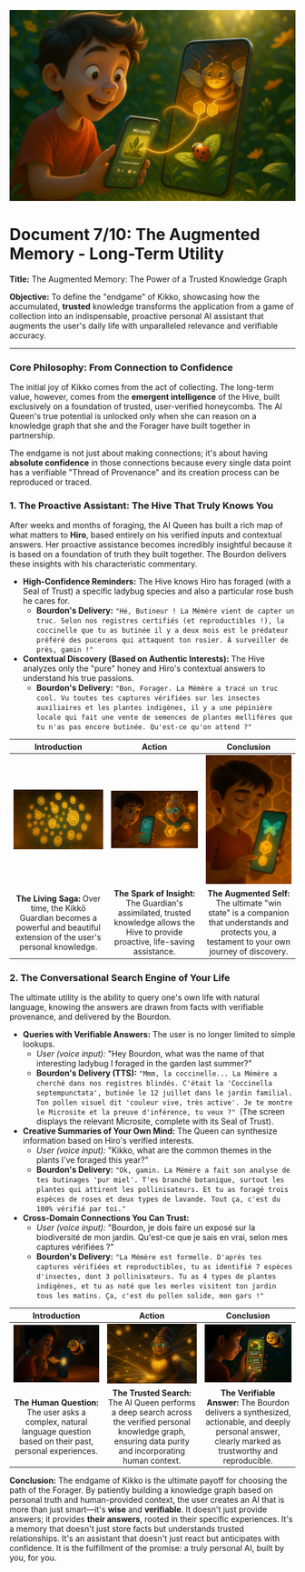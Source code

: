 <p align="center">
  <img src="illustrations/doc07_banner.png" alt="A wide, cinematic banner image for a long-term utility document, rendered in a 3D animation movie style. The scene depicts 10-year-old boy Hiro (red t-shirt) in his lush garden, looking at his smartphone with a 'Eureka!' expression. On the phone screen, a 'Microsite' for a specific plant is displayed. From this Microsite, a glowing thread of light extends out into the real world, connecting to a ladybug sitting on that exact plant, which Hiro hadn't noticed before. Inside the Hive, visible through the screen's transparency, the AI Queen is shown connecting two honeycomb cells (one for the plant, one for the ladybug), her eyes glowing with intelligence. The image captures the moment the Hive provides a proactive, insightful connection based on Hiro's past foraging.">
</p>

# Document 7/10: The Augmented Memory - Long-Term Utility

**Title:** The Augmented Memory: The Power of a Trusted Knowledge Graph

**Objective:** To define the "endgame" of Kikko, showcasing how the accumulated, **trusted** knowledge transforms the application from a game of collection into an indispensable, proactive personal AI assistant that augments the user's daily life with unparalleled relevance and verifiable accuracy.

---

### **Core Philosophy: From Connection to Confidence**

The initial joy of Kikko comes from the act of collecting. The long-term value, however, comes from the **emergent intelligence** of the Hive, built exclusively on a foundation of trusted, user-verified honeycombs. The AI Queen's true potential is unlocked only when she can reason on a knowledge graph that she and the Forager have built together in partnership.

The endgame is not just about making connections; it's about having **absolute confidence** in those connections because every single data point has a verifiable "Thread of Provenance" and its creation process can be reproduced or traced.

### **1. The Proactive Assistant: The Hive That Truly Knows You**

After weeks and months of foraging, the AI Queen has built a rich map of what matters to **Hiro**, based entirely on his verified inputs and contextual answers. Her proactive assistance becomes incredibly insightful because it is based on a foundation of truth they built together. The Bourdon delivers these insights with his characteristic commentary.

*   **High-Confidence Reminders:** The Hive knows Hiro has foraged (with a Seal of Trust) a specific ladybug species and also a particular rose bush he cares for.
    *   **Bourdon's Delivery:** `"Hé, Butineur ! La Mémère vient de capter un truc. Selon nos registres certifiés (et reproductibles !), la coccinelle que tu as butinée il y a deux mois est le prédateur préféré des pucerons qui attaquent ton rosier. À surveiller de près, gamin !"`
*   **Contextual Discovery (Based on Authentic Interests):** The Hive analyzes only the "pure" honey and Hiro's contextual answers to understand his true passions.
    *   **Bourdon's Delivery:** `"Bon, Forager. La Mémère a tracé un truc cool. Vu toutes tes captures vérifiées sur les insectes auxiliaires et les plantes indigènes, il y a une pépinière locale qui fait une vente de semences de plantes mellifères que tu n'as pas encore butinée. Qu'est-ce qu'on attend ?"`

| Introduction | Action | Conclusion |
| :---: | :---: | :---: |
| <img src="illustrations/s4_intro.png" alt="Cinematic 3D render, animation movie style. A magnificent, fully grown Kikkō Guardian is shown, its shell a complex, glowing mosaic of hexagonal patterns representing hundreds of forged memories. It radiates wisdom and power."> | <img src="illustrations/s4_action.png" alt="Cinematic 3D render, animation movie style. Léa is about to eat a berry offered by a friend. She quickly forages it. Her mature Guardian instantly recognizes the berry, cross-references it with her allergy profile (a specific, trusted pattern on its shell), and proactively projects a gentle but firm red 'X' hologram over the berry."> | <img src="illustrations/s4_conclusion.png" alt="Cinematic 3D render, animation movie style. Léa smiles gratefully at her Kikkō Guardian, which has just protected her. Her saga of verifiable knowledge has become a proactive, life-saving partner, a testament to her own journey as a Forager."> |
| **The Living Saga:** Over time, the Kikkō Guardian becomes a powerful and beautiful extension of the user's personal knowledge. | **The Spark of Insight:** The Guardian's assimilated, trusted knowledge allows the Hive to provide proactive, life-saving assistance. | **The Augmented Self:** The ultimate "win state" is a companion that understands and protects you, a testament to your own journey of discovery. |

### **2. The Conversational Search Engine of Your Life**

The ultimate utility is the ability to query one's own life with natural language, knowing the answers are drawn from facts with verifiable provenance, and delivered by the Bourdon.

*   **Queries with Verifiable Answers:** The user is no longer limited to simple lookups.
    *   *User (voice input):* "Hey Bourdon, what was the name of that interesting ladybug I foraged in the garden last summer?"
    *   **Bourdon's Delivery (TTS):** `"Mmm, la coccinelle... La Mémère a cherché dans nos registres blindés. C'était la 'Coccinella septempunctata', butinée le 12 juillet dans le jardin familial. Ton pollen visuel dit 'couleur vive, très active'. Je te montre le Microsite et la preuve d'inférence, tu veux ?" `(The screen displays the relevant Microsite, complete with its Seal of Trust).
*   **Creative Summaries of Your Own Mind:** The Queen can synthesize information based on Hiro's verified interests.
    *   *User (voice input):* "Kikko, what are the common themes in the plants I've foraged this year?"
    *   **Bourdon's Delivery:** `"Ok, gamin. La Mémère a fait son analyse de tes butinages 'pur miel'. T'es branché botanique, surtout les plantes qui attirent les pollinisateurs. Et tu as foragé trois espèces de roses et deux types de lavande. Tout ça, c'est du 100% vérifié par toi."`
*   **Cross-Domain Connections You Can Trust:**
    *   *User (voice input):* "Bourdon, je dois faire un exposé sur la biodiversité de mon jardin. Qu'est-ce que je sais en vrai, selon mes captures vérifiées ?"
    *   **Bourdon's Delivery:** `"La Mémère est formelle. D'après tes captures vérifiées et reproductibles, tu as identifié 7 espèces d'insectes, dont 3 pollinisateurs. Tu as 4 types de plantes indigènes, et tu as noté que les merles visitent ton jardin tous les matins. Ça, c'est du pollen solide, mon gars !"`

| Introduction | Action | Conclusion |
| :---: | :---: | :---: |
| <img src="illustrations/query_intro.png" alt="Cinematic 3D render, animation movie style, viewed from over Hiro's shoulder as he speaks to his phone with a thoughtful expression. A glowing soundwave travels from him to the Hive icon. The Bourdon hovers nearby, listening intently."> | <img src="illustrations/query_action.png" alt="Cinematic 3D render, animation movie style. Inside the Hive, the AI Queen rapidly searches across the pure, golden knowledge graph. Threads of light trace paths between only trusted, verified honeycomb cells (e.g., connecting a ladybug entry with a specific plant, and a weather pattern from that day, all verifiable by inference reproduction)."> | <img src="illustrations/query_conclusion.png" alt="Cinematic 3D render, animation movie style, viewed from over Hiro's shoulder. On his phone screen, the Bourdon presents a beautiful, concise answer using data cards. Each card displays a summary of the memory (e.g., the ladybug's Microsite) and a small, glowing 'Seal of Trust' icon. Hiro looks pleased and confident in the verified information."> |
| **The Human Question:** The user asks a complex, natural language question based on their past, personal experiences. | **The Trusted Search:** The AI Queen performs a deep search across the verified personal knowledge graph, ensuring data purity and incorporating human context. | **The Verifiable Answer:** The Bourdon delivers a synthesized, actionable, and deeply personal answer, clearly marked as trustworthy and reproducible. |

**Conclusion:**
The endgame of Kikko is the ultimate payoff for choosing the path of the Forager. By patiently building a knowledge graph based on personal truth and human-provided context, the user creates an AI that is more than just smart—it's **wise** and **verifiable**. It doesn't just provide answers; it provides **their answers**, rooted in their specific experiences. It's a memory that doesn't just store facts but understands trusted relationships. It's an assistant that doesn't just react but anticipates with confidence. It is the fulfillment of the promise: a truly personal AI, built by you, for you.